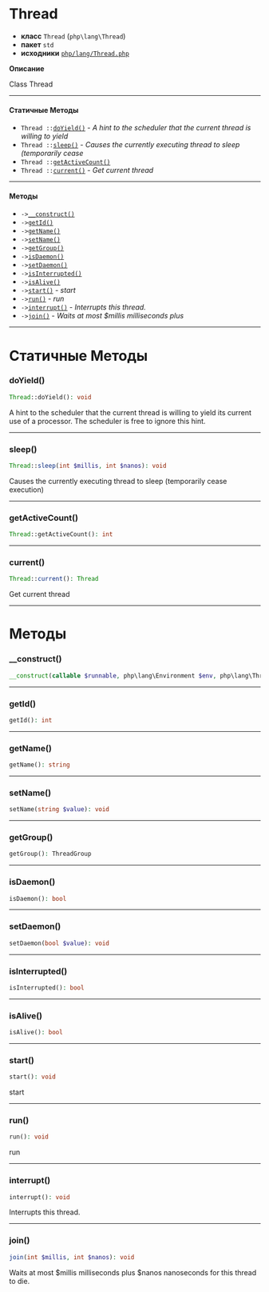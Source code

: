 # Thread

- **класс** `Thread` (`php\lang\Thread`)
- **пакет** `std`
- **исходники** [`php/lang/Thread.php`](./src/main/resources/JPHP-INF/sdk/php/lang/Thread.php)

**Описание**

Class Thread

---

#### Статичные Методы

- `Thread ::`[`doYield()`](#method-doyield) - _A hint to the scheduler that the current thread is willing to yield_
- `Thread ::`[`sleep()`](#method-sleep) - _Causes the currently executing thread to sleep (temporarily cease_
- `Thread ::`[`getActiveCount()`](#method-getactivecount)
- `Thread ::`[`current()`](#method-current) - _Get current thread_

---

#### Методы

- `->`[`__construct()`](#method-__construct)
- `->`[`getId()`](#method-getid)
- `->`[`getName()`](#method-getname)
- `->`[`setName()`](#method-setname)
- `->`[`getGroup()`](#method-getgroup)
- `->`[`isDaemon()`](#method-isdaemon)
- `->`[`setDaemon()`](#method-setdaemon)
- `->`[`isInterrupted()`](#method-isinterrupted)
- `->`[`isAlive()`](#method-isalive)
- `->`[`start()`](#method-start) - _start_
- `->`[`run()`](#method-run) - _run_
- `->`[`interrupt()`](#method-interrupt) - _Interrupts this thread._
- `->`[`join()`](#method-join) - _Waits at most $millis milliseconds plus_

---
# Статичные Методы

<a name="method-doyield"></a>

### doYield()
```php
Thread::doYield(): void
```
A hint to the scheduler that the current thread is willing to yield
its current use of a processor. The scheduler is free to ignore this
hint.

---

<a name="method-sleep"></a>

### sleep()
```php
Thread::sleep(int $millis, int $nanos): void
```
Causes the currently executing thread to sleep (temporarily cease
execution)

---

<a name="method-getactivecount"></a>

### getActiveCount()
```php
Thread::getActiveCount(): int
```

---

<a name="method-current"></a>

### current()
```php
Thread::current(): Thread
```
Get current thread

---
# Методы

<a name="method-__construct"></a>

### __construct()
```php
__construct(callable $runnable, php\lang\Environment $env, php\lang\ThreadGroup $group): void
```

---

<a name="method-getid"></a>

### getId()
```php
getId(): int
```

---

<a name="method-getname"></a>

### getName()
```php
getName(): string
```

---

<a name="method-setname"></a>

### setName()
```php
setName(string $value): void
```

---

<a name="method-getgroup"></a>

### getGroup()
```php
getGroup(): ThreadGroup
```

---

<a name="method-isdaemon"></a>

### isDaemon()
```php
isDaemon(): bool
```

---

<a name="method-setdaemon"></a>

### setDaemon()
```php
setDaemon(bool $value): void
```

---

<a name="method-isinterrupted"></a>

### isInterrupted()
```php
isInterrupted(): bool
```

---

<a name="method-isalive"></a>

### isAlive()
```php
isAlive(): bool
```

---

<a name="method-start"></a>

### start()
```php
start(): void
```
start

---

<a name="method-run"></a>

### run()
```php
run(): void
```
run

---

<a name="method-interrupt"></a>

### interrupt()
```php
interrupt(): void
```
Interrupts this thread.

---

<a name="method-join"></a>

### join()
```php
join(int $millis, int $nanos): void
```
Waits at most $millis milliseconds plus
$nanos nanoseconds for this thread to die.